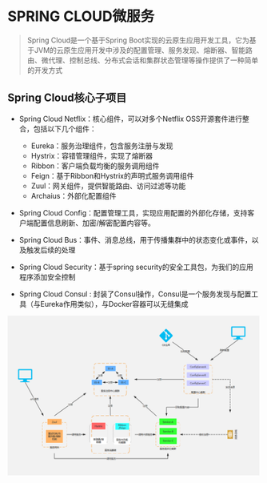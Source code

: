 # SPRING CLOUD微服务

> Spring Cloud是一个基于Spring Boot实现的云原生应用开发工具，它为基于JVM的云原生应用开发中涉及的配置管理、服务发现、熔断器、智能路由、微代理、控制总线、分布式会话和集群状态管理等操作提供了一种简单的开发方式

## Spring Cloud核心子项目

- Spring Cloud Netflix：核心组件，可以对多个Netflix OSS开源套件进行整合，包括以下几个组件：    
    - Eureka：服务治理组件，包含服务注册与发现 
    - Hystrix：容错管理组件，实现了熔断器   
    - Ribbon：客户端负载均衡的服务调用组件   
    - Feign：基于Ribbon和Hystrix的声明式服务调用组件    
    - Zuul：网关组件，提供智能路由、访问过滤等功能    
    - Archaius：外部化配置组件    

- Spring Cloud Config：配置管理工具，实现应用配置的外部化存储，支持客户端配置信息刷新、加密/解密配置内容等。 
- Spring Cloud Bus：事件、消息总线，用于传播集群中的状态变化或事件，以及触发后续的处理  
- Spring Cloud Security：基于spring security的安全工具包，为我们的应用程序添加安全控制    
- Spring Cloud Consul : 封装了Consul操作，Consul是一个服务发现与配置工具（与Eureka作用类似），与Docker容器可以无缝集成   

![微服务架构图](../_images/微服务架构图.png)
